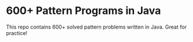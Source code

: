 # 600+ Pattern Programs in Java
This repo contains 600+ solved pattern problems written in Java. Great for practice!
